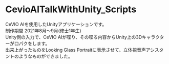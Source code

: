 # CevioAITalkWithUnity_Scripts
CeVIO AIを使用したUnityアプリケーションです。  
制作期間 2021年8月～9月(修士1年生)  
Unity側の入力で、CeVIO AIが喋り、その喋る内容からUnity上の3Dキャラクターが口パクをします。  
出来上がったものをLooking Glass Portraitに表示させて、立体視音声アシスタントのようなものができました。
